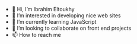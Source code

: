 - 👋 Hi, I’m Ibrahim Eltoukhy
- 👀 I’m interested in developing nice web sites
- 🌱 I’m currently learning JavaScript
- 💞️ I’m looking to collaborate on front end projects
- 📫 How to reach me 

<!---
Ibrahim-Eltoukhy/Ibrahim-Eltoukhy is a ✨ special ✨ repository because its `README.md` (this file) appears on your GitHub profile.
You can click the Preview link to take a look at your changes.
--->
